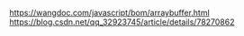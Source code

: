 https://wangdoc.com/javascript/bom/arraybuffer.html
https://blog.csdn.net/qq_32923745/article/details/78270862